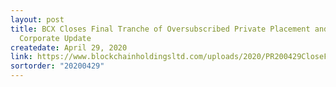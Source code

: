 ```yaml
---
layout: post
title: BCX Closes Final Tranche of Oversubscribed Private Placement and
  Corporate Update
createdate: April 29, 2020
link: https://www.blockchainholdingsltd.com/uploads/2020/PR200429CloseFinalPP_FS.pdf
sortorder: "20200429"
---
```

